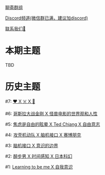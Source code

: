 [聊斋群组](https://www.joinclubhouse.com/club/%E7%A7%91%E5%B9%BB-x-%E7%A5%9E%E7%BB%8F%E7%A7%91%E5%AD%A6)

[Discord频道(微信群已满，建议加discord)](https://discord.gg/2hq5yNGaux)

[联系我们📧](mailto:neurofiction@protonmail.com)

<h1>本期主题</h1>

TBD

<h1>历史主题</h1>

#7: [❤️ X ☠️ X 🤖️](7.md)

#6: [哥斯拉大战金刚 X 怪兽电影的世界观和人性](6.md)

#5: [焦虑是自由的眩晕 X Ted Chiang X 自由意志](5.md)

#4: [攻壳机动队 X 脑机接口 X 赛博朋克](4.md)

#3: [脑机接口 X 意识的边界](3.md)

#2: [醉步男 X 时间感知 X 日本科幻](2.md)

#1: [Learning to be me X 自我意识](1.md)


<script>var clicky_site_ids = clicky_site_ids || []; clicky_site_ids.push(101307141);</script>
<script async src="//static.getclicky.com/js"></script>

